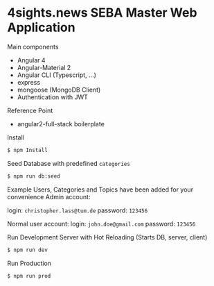 # 4sights.news SEBA Master Web Application

Main components
- Angular 4
- Angular-Material 2
- Angular CLI (Typescript, ...)
- express
- mongoose (MongoDB Client)
- Authentication with JWT

Reference Point
- angular2-full-stack boilerplate

Install
``` bash
$ npm Install
```

Seed Database with predefined `categories`
``` bash
$ npm run db:seed
```

Example Users, Categories and Topics have been added for your convenience
Admin account:

login: `christopher.lass@tum.de`
password: `123456`

Normal user account:
login: `john.doe@gmail.com`
password: `123456`

Run Development Server with Hot Reloading (Starts DB, server, client)
``` bash
$ npm run dev
```

Run Production
``` bash
$ npm run prod
```

